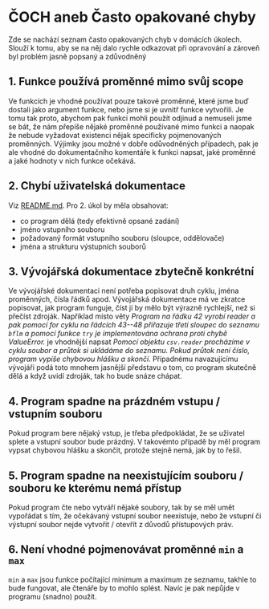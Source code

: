 # ČOCH aneb Často opakované chyby

Zde se nachází seznam často opakovaných chyb v domácích úkolech. Slouží k tomu,
aby se na něj dalo rychle odkazovat při opravování a zároveň byl problém jasně
popsaný a zdůvodněný

## 1. Funkce používá proměnné mimo svůj scope
Ve funkcích je vhodné používat pouze takové proměnné, které jsme buď dostali
jako argument funkce, nebo jsme si je uvnitř funkce vytvořili. Je tomu tak
proto, abychom pak funkci mohli použít odjinud a nemuseli jsme se bát, že nám přepíše
nějaké proměnné používané mimo funkci a naopak že nebude vyžadovat existenci nějak
specificky pojmenovaných proměnných. Výjimky jsou možné v dobře odůvodněných případech,
pak je ale vhodné do dokumentačního komentáře k funkci napsat, jaké proměnné a jaké
hodnoty v nich funkce očekává.

## 2. Chybí uživatelská dokumentace
Viz [README.md](README.md). Pro 2. úkol by měla obsahovat:
 - co program dělá (tedy efektivně opsané zadání)
 - jméno vstupního souboru
 - požadovaný formát vstupního souboru (sloupce, oddělovače)
 - jména a strukturu výstupních souborů

## 3. Vývojářská dokumentace zbytečně konkrétní
Ve vývojářské dokumentaci není potřeba popisovat druh cyklu, jména proměnných,
čísla řádků apod. Vývojářská dokumentace má ve zkratce popisovat, jak program
funguje, číst jí by mělo být výrazně rychlejší, než si přečíst zdroják.
Například místo věty *Program na řádku 42 vyrobí reader a pak pomocí for cyklu
na řádcích 43--48 přiřazuje třetí sloupec do seznamu `bflm` a pomocí funkce
`try` je implementována ochrana proti chybě ValueError.* je vhodnější napsat
*Pomocí objektu `csv.reader` procházíme v cyklu soubor a průtok si ukládáme do
seznamu. Pokud průtok není číslo, program vypíše chybovou hlášku a skončí.*
Případnému navazujícímu vývojáři podá toto mnohem jasnější představu o tom, co
program skutečně dělá a když uvidí zdroják, tak ho bude snáze chápat.

## 4. Program spadne na prázdném vstupu / vstupním souboru
Pokud program bere nějaký vstup, je třeba předpokládat, že se uživatel splete a
vstupní soubor bude prázdný. V takovémto případě by měl program vypsat chybovou
hlášku a skončit, protože stejně nemá, jak by to řešil.

## 5. Program spadne na neexistujícím souboru / souboru ke kterému nemá přístup
Pokud program čte nebo vytváří nějaké soubory, tak by se měl umět vypořádat s
tím, že očekávaný vstupní soubor neexistuje, nebo že vstupní či výstupní soubor
nejde vytvořit / otevřít z důvodů přístupových práv.


## 6. Není vhodné pojmenovávat proměnné `min` a `max`
`min` a `max` jsou funkce počítající minimum a maximum ze seznamu, takhle to
bude fungovat, ale čtenáře by to mohlo splést. Navíc je pak nepůjde v programu
(snadno) použít.

